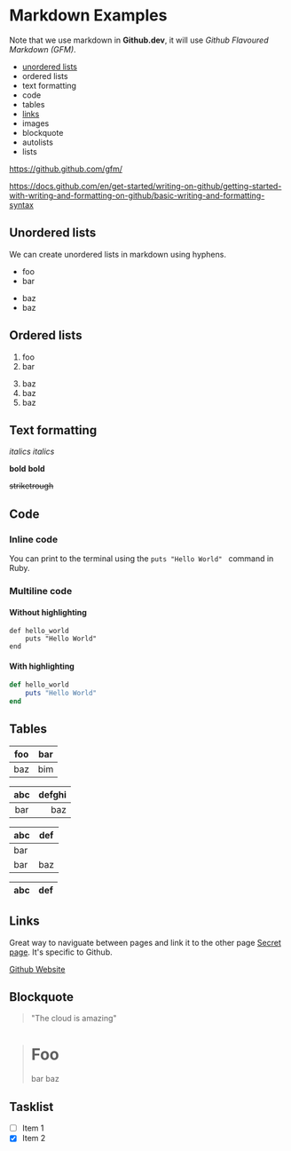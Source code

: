 # Markdown Examples

Note that we use markdown in **Github.dev**, it will use *Github Flavoured Markdown (GFM)*.

- [unordered lists](#unordered-lists)
- ordered lists
- text formatting
- code
- tables
- [links](#links)
- images
- blockquote
- autolists
- lists

https://github.github.com/gfm/

https://docs.github.com/en/get-started/writing-on-github/getting-started-with-writing-and-formatting-on-github/basic-writing-and-formatting-syntax

## Unordered lists

We can create unordered lists in markdown using hyphens.

- foo
- bar
+ baz
+ baz

## Ordered lists

1. foo
1. bar
3) baz
3) baz
3) baz

## Text formatting

*italics*
_italics_

**bold**
__bold__

~~striketrough~~

## Code

### Inline code

You can print to the terminal using the
`puts "Hello World" ` command in Ruby.

### Multiline code


#### Without highlighting

```
def hello_world
    puts "Hello World"
end
```

#### With highlighting

```rb
def hello_world
    puts "Hello World"
end
```

##  Tables

| foo | bar |
| --- | --- |
| baz | bim |

| abc | defghi |
:-: | -----------:
bar | baz

| abc | def |
| --- | --- |
| bar |
| bar | baz | boo |

| abc | def |
| --- | --- |

 ## Links 

Great way to naviguate between pages and link it to the other page [Secret page](secret.md). It's specific to Github.

[Github Website](https://github.com)


## Blockquote

>"The cloud is amazing"

   > # Foo
   > bar
 > baz

 ## Tasklist

 - [ ] Item 1
 - [X] Item 2
